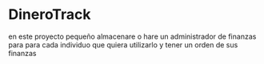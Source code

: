 # DineroTrack
en este proyecto pequeño almacenare o hare un administrador de finanzas para para cada individuo que quiera utilizarlo y tener un orden de sus finanzas

